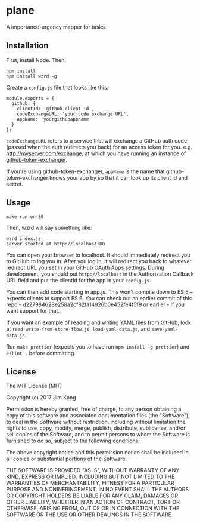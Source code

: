 plane
==================

A importance-urgency mapper for tasks.

Installation
------------

First, install Node. Then:

    npm install
    npm install wzrd -g

Create a `config.js` file that looks like this:

    module.exports = {
      github: {
        clientId: 'github client id',
        codeExchangeURL: 'your code exchange URL',
        appName: 'yourgithubappname'
      }
    };

`codeExchangeURL` refers to a service that will exchange a GitHub auth code (passed when the auth redirects you back) for an access token for you. e.g. http://myserver.com/exchange, at which you have running an instance of [github-token-exchanger](https://github.com/jimkang/github-token-exchanger).

If you're using github-token-exchanger, `appName` is the name that github-token-exchanger knows your app by so that it can look up its client id and secret.

Usage
-----

    make run-on-80

Then, wzrd will say something like:

    wzrd index.js
    server started at http://localhost:80

You can open your browser to localhost. It should immediately redirect you to GitHub to log you in. After you log in, it will redirect you back to whatever redirect URL you set in your [GitHub OAuth Apps settings](https://github.com/settings/developers). During development, you should put `http://localhost` in the Authorization Callback URL field and put the clientId for the app in your `config.js`.

You can then add code starting in app.js. This won't compile down to ES 5 – expects clients to support ES 6. You can check out an earlier commit of this repo - d227984628e258a2cf82fa14926b0e452fe4f5f9 or earlier - if you want support for that.

If you want an example of reading and writing YAML files from GitHub, look at `read-write-from-store-flow.js`, `load-yaml-data.js`, and `save-yaml-data.js`.

Run `make prettier` (expects you to have run `npm install -g prettier`) and `eslint .` before committing.

License
-------

The MIT License (MIT)

Copyright (c) 2017 Jim Kang

Permission is hereby granted, free of charge, to any person obtaining a copy
of this software and associated documentation files (the "Software"), to deal
in the Software without restriction, including without limitation the rights
to use, copy, modify, merge, publish, distribute, sublicense, and/or sell
copies of the Software, and to permit persons to whom the Software is
furnished to do so, subject to the following conditions:

The above copyright notice and this permission notice shall be included in
all copies or substantial portions of the Software.

THE SOFTWARE IS PROVIDED "AS IS", WITHOUT WARRANTY OF ANY KIND, EXPRESS OR
IMPLIED, INCLUDING BUT NOT LIMITED TO THE WARRANTIES OF MERCHANTABILITY,
FITNESS FOR A PARTICULAR PURPOSE AND NONINFRINGEMENT. IN NO EVENT SHALL THE
AUTHORS OR COPYRIGHT HOLDERS BE LIABLE FOR ANY CLAIM, DAMAGES OR OTHER
LIABILITY, WHETHER IN AN ACTION OF CONTRACT, TORT OR OTHERWISE, ARISING FROM,
OUT OF OR IN CONNECTION WITH THE SOFTWARE OR THE USE OR OTHER DEALINGS IN
THE SOFTWARE.
